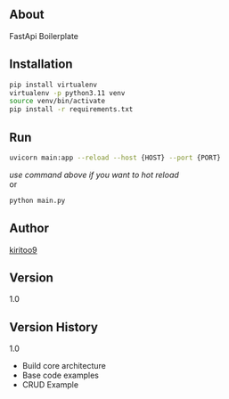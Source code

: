 ## About
FastApi Boilerplate

## Installation
```bash
pip install virtualenv
virtualenv -p python3.11 venv
source venv/bin/activate
pip install -r requirements.txt
```

## Run
```bash
uvicorn main:app --reload --host {HOST} --port {PORT}
```
<i>use command above if you want to hot reload</i><br />
or
```bash
python main.py
```

## Author
<a href="https://github.com/kiritoo9">kiritoo9</a>

## Version
1.0

## Version History
1.0
<ul>
    <li>Build core architecture</li>
    <li>Base code examples</li>
    <li>CRUD Example</li>
</ul>